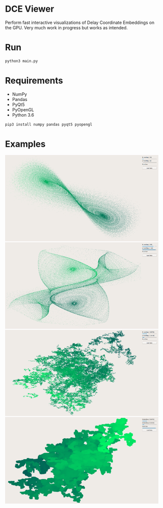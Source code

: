 # DCE Viewer

Perform fast interactive visualizations of Delay Coordinate Embeddings on the GPU.
Very much work in progress but works as intended.

# Run

```bash
python3 main.py
```

# Requirements

 - NumPy
 - Pandas
 - PyQt5
 - PyOpenGL
 - Python 3.6
 
```bash
pip3 install numpy pandas pyqt5 pyopengl
```

# Examples
![Lorenz attractor](img/1.png)
![Lorenz attractor](img/2.png)
![Lorenz attractor](img/3.png)
![Lorenz attractor](img/4.png)
